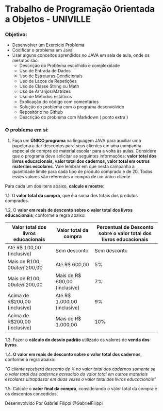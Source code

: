 # Trabalho de Programação Orientada a Objetos - UNIVILLE
### Objetivo:
* Desenvolver um Exercicio Problema
* Codificar o problema em Java
* Usar alguns conceitos aprendidos no JAVA em sala de aula, onde os mesmos são:
  * Descrição do Problema escolhido e complexidade
  * Uso de Entrada de Dados
  * Uso de Estruturas Condicionais
  * Uso de Laços de Repetições
  * Uso de Classe String ou Math
  * Uso de Arranjos/Matrizes
  * Uso de Métodos Estáticos
  * Explicação do código com comentários
  * Solução do problema com o programa desenvolvido
  * Repositório no Github
  * Descrição do problema com Markdown ( ponto extra )
  
### O problema em sí:

1. Faça um **ÚNICO programa** na linguagem JAVA para auxiliar uma papelaria a dar descontos para seus clientes em uma campanha especial de compra de material escolar para a volta às aulas. Considere que o programa deve solicitar as seguintes informações: **valor total dos livros educacionais, valor total dos cadernos, valor total em outros materiais escolares**. Vale lembrar em que nesta campanha a quantidade limite para cada tipo de produto comprado é de 20. Todos esses valores são referentes a compra de um único cliente

Para cada um dos itens abaixo, **calcule e mostre**: 

1.1.	O **valor total da compra**, que é a soma dos totais dos produtos comprados.

1.2. O **valor em reais de desconto sobre o valor total dos livros educacionais**, conforme a regra abaixo:

Valor total dos livros educacionais | Valor total da compra | Percentual de Desconto sobre o valor total dos livros educacionais
------------ | ------------- | -------------
Até R$ 100,00 (inclusive) | Sem desconto | Sem desconto
Mais de R$100,00 até R$ 200,00 | Até R$ 600,00 | 5%
Mais de R$100,00 até R$ 200,00 | Mais de R$ 600,00 (inclusive) | 7%
Acima de R$200,00 (inclusive) | Até R$ 1.000,00 (inclusive) | 9%
Acima de R$200,00 (inclusive) | Mais de R$ 1.000,00  | 10%

1.3. Fazer o **cálculo do desvio padrão** utilizado os valores de **venda dos livros**.

1.4. **O valor em reais de desconto sobre o valor total dos cadernos**, conforme a regra abaixo:

*"O cliente receberá desconto de ¼ no valor total dos cadernos somente se o valor total dos cadernos acrescido do valor total em outros materiais escolares ultrapassar em duas vezes o valor total dos livros educacionais"*

1.5. Calcule o **valor final da compra**, considerando o valor total da compra e os descontos concedidos.


Desennvolvido Por Gabriel Filippi @GabrielFilippi
